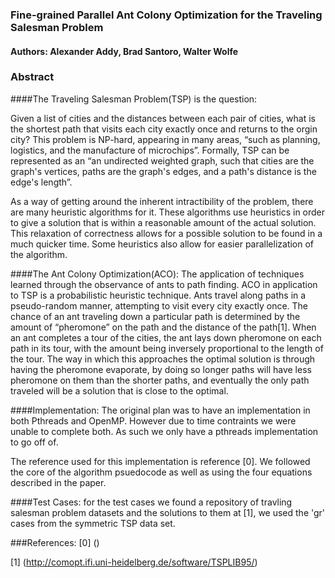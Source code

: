 ### Fine-grained Parallel Ant Colony Optimization for the Traveling Salesman Problem
#### Authors: Alexander Addy, Brad Santoro, Walter Wolfe

### Abstract

####The Traveling Salesman Problem(TSP) is the question: 

Given a list of cities and the distances between each pair of cities, what is the shortest path that visits each city exactly once and returns to the orgin city? This problem is NP-hard, appearing in many areas, “such as planning, logistics, and the manufacture of microchips”. Formally, TSP can be represented as an “an undirected weighted graph, such that cities are the graph's vertices, paths are the graph's edges, and a path's distance is the edge's length”.

As a way of getting around the inherent intractibility of the problem, there are many heuristic algorithms for it.
These algorithms use heuristics in order to give a solution that is within a reasonable amount of the actual solution.
This relaxation of correctness allows for a possible solution to be found in a much quicker time. Some heuristics also allow for easier parallelization of the algorithm.

####The Ant Colony Optimization(ACO):
The application of techniques learned through the observance of ants to path finding. ACO in application to TSP is a probabilistic heuristic technique.  Ants travel along paths in a pseudo-random manner, attempting to visit every city exactly once. The chance of an ant traveling down a particular path is determined by the amount of “pheromone” on the path and the distance of the path[1]. When an ant completes a tour of the cities, the ant lays down pheromone on each path in its tour, with the amount being inversely proportional to the length of the tour. The way in which this approaches the optimal solution is through having the pheromone evaporate, by doing so longer paths will have less pheromone on them than the shorter paths, and eventually the only path traveled will be a solution that is close to the optimal.

####Implementation:
The original plan was to have an implementation in both Pthreads and OpenMP. However due to time contraints we were unable to complete both. As such we only have a pthreads implementation to go off of.

The reference used for this implementation is reference [0]. We followed the core of the algorithm psuedocode as well as using the four equations described in the paper.


####Test Cases:
for the test cases we found a repository of travling salesman problem datasets and the solutions to them at [1], we used the 'gr' cases from the symmetric TSP data set.

###References:
[0] ()

[1] (http://comopt.ifi.uni-heidelberg.de/software/TSPLIB95/)
